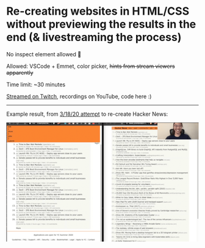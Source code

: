 # Re-creating websites in HTML/CSS without previewing the results in the end (& livestreaming the process)

No inspect element allowed 😤

Allowed: VSCode + Emmet, color picker, ~~hints from stream viewers apparently~~

Time limit: ~30 minutes

[Streamed on Twitch](https://twitch.tv), recordings on YouTube, code here :)

----

Example result, from [3/18/20 attempt](2020-03-18-hacker-news) to re-create Hacker News:

![Hacker News result](2020-03-18-hacker-news/result.png)